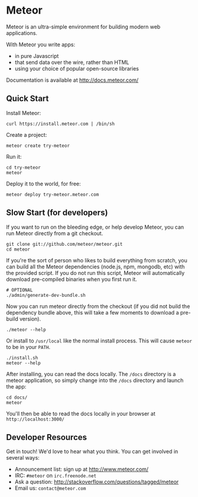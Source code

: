 # Meteor

Meteor is an ultra-simple environment for building modern web
applications.

With Meteor you write apps:

* in pure Javascript
* that send data over the wire, rather than HTML
* using your choice of popular open-source libraries

Documentation is available at http://docs.meteor.com/

## Quick Start

Install Meteor:

    curl https://install.meteor.com | /bin/sh

Create a project:

    meteor create try-meteor

Run it:

    cd try-meteor
    meteor

Deploy it to the world, for free:

    meteor deploy try-meteor.meteor.com

## Slow Start (for developers)

If you want to run on the bleeding edge, or help develop Meteor, you
can run Meteor directly from a git checkout.

    git clone git://github.com/meteor/meteor.git
    cd meteor

If you're the sort of person who likes to build everything from scratch,
you can build all the Meteor dependencies (node.js, npm, mongodb, etc)
with the provided script. If you do not run this script, Meteor will
automatically download pre-compiled binaries when you first run it.

    # OPTIONAL
    ./admin/generate-dev-bundle.sh

Now you can run meteor directly from the checkout (if you did not
build the dependency bundle above, this will take a few moments to
download a pre-build version).

    ./meteor --help

Or install to ```/usr/local``` like the normal install process. This
will cause ```meteor``` to be in your ```PATH```.

    ./install.sh
    meteor --help
    
After installing, you can read the docs locally. The ```/docs``` directory is a meteor application, so simply change into the ```/docs``` directory and launch the app:
	
	cd docs/
	meteor

You'll then be able to read the docs locally in your browser at ```http://localhost:3000/```

## Developer Resources

Get in touch! We'd love to hear what you think. You can get involved
in several ways:

* Announcement list: sign up at http://www.meteor.com/
* IRC: ```#meteor``` on ```irc.freenode.net```
* Ask a question: http://stackoverflow.com/questions/tagged/meteor
* Email us: ```contact@meteor.com```
